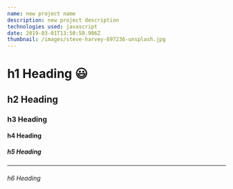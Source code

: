 ```yaml
---
name: new project name
description: new project description
technologies used: javascript
date: 2019-03-01T13:50:58.986Z
thumbnail: /images/steve-harvey-697236-unsplash.jpg
---
```

# h1 Heading :smiley:
## h2 Heading
### h3 Heading
#### h4 Heading
##### h5 Heading
---

###### h6 Heading
